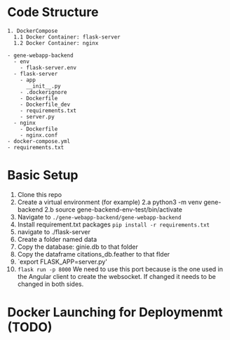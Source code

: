 # Code Structure 

```
1. DockerCompose
  1.1 Docker Container: flask-server
  1.2 Docker Container: nginx
```

```
- gene-webapp-backend
  - env
    - flask-server.env
  - flask-server
    - app
      __init__.py
    - .dockerignore
    - Dockerfile
    - Dockerfile_dev
    - requirements.txt
    - server.py
  - nginx
    - Dockerfile
    - nginx.conf
- docker-compose.yml
- requirements.txt
 ```

# Basic Setup

1. Clone this repo
2. Create a virtual environment (for example)
   2.a python3 -m venv gene-backend
   2.b source gene-backend-env-test/bin/activate
3. Navigate to `./gene-webapp-backend/gene-webapp-backend`
4. Install requirement.txt packages ```pip install -r requirements.txt```
5. navigate to ./flask-server
6. Create a folder named data
7. Copy the database: ginie.db to that folder
8. Copy the dataframe citations_db.feather to that flder
9. `export FLASK_APP=server.py'
10. `flask run -p 8000` We need to use this port because is the one used in the Angular client to create the websocket. If changed it needs to be changed in both sides.  

# Docker Launching for Deploymenmt (TODO)
